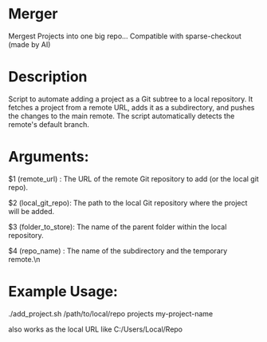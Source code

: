 # Merger
Mergest Projects into one big repo... Compatible with sparse-checkout  (made by AI)

# Description
Script to automate adding a project as a Git subtree to a local repository.
It fetches a project from a remote URL, adds it as a subdirectory, and
pushes the changes to the main remote. The script automatically detects the
remote's default branch.

# Arguments:

   $1 (remote_url)    : The URL of the remote Git repository to add (or the local git repo).
   
   $2 (local_git_repo): The path to the local Git repository where the project will be added.
   
   $3 (folder_to_store): The name of the parent folder within the local repository.
   
   $4 (repo_name)     : The name of the subdirectory and the temporary remote.\n

# Example Usage:

   ./add_project.sh <URL> /path/to/local/repo projects my-project-name
   
   <URL> also works as the local URL like C:/Users/Local/Repo 
